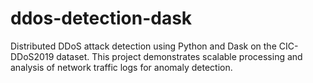 # ddos-detection-dask
Distributed DDoS attack detection using Python and Dask on the CIC-DDoS2019 dataset. This project demonstrates scalable processing and analysis of network traffic logs for anomaly detection.
